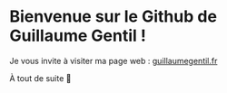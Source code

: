 # Bienvenue sur le Github de Guillaume Gentil !

Je vous invite à visiter ma page web : [guillaumegentil.fr](guillaumegentil.fr)

À tout de suite :wave:
